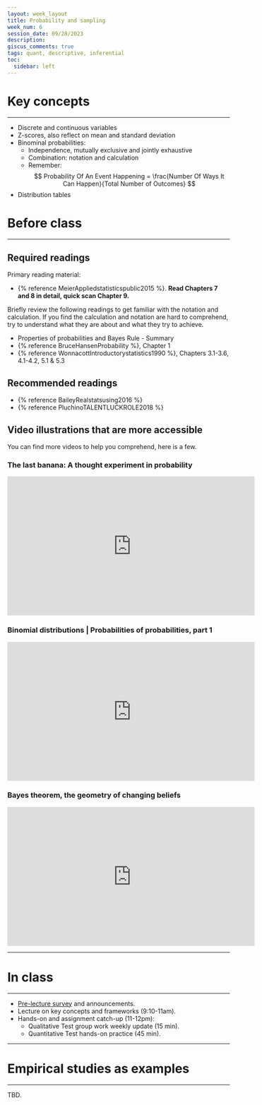 ```yaml
---
layout: week_layout
title: Probability and sampling
week_num: 6
session_date: 09/28/2023
description:
giscus_comments: true
tags: quant, descriptive, inferential
toc:
  sidebar: left
---
```


# Key concepts
---

- Discrete and continuous variables
- Z-scores, also reflect on mean and standard deviation
- Binominal probabilities:
  - Independence, mutually exclusive and jointly exhaustive
  - Combination: notation and calculation
  - Remember: $$ Probability Of An Event Happening = \frac{Number Of Ways It Can Happen}{Total Number of Outcomes} $$
- Distribution tables

<!-- - Probability and Bayes' Rule {% cite BruceHansenProbability %} -->
<!-- - Distributions: Normal, Poisson, and binomial {% cite MeierAppliedstatisticspublic2015 %} -->

# Before class
---

## Required readings

Primary reading material:

- {% reference MeierAppliedstatisticspublic2015 %}. **Read Chapters 7 and 8 in detail, quick scan Chapter 9.**

Briefly review the following readings to get familiar with the notation and calculation. If you find the calculation and notation are hard to comprehend, try to understand what they are about and what they try to achieve.

- Properties of probabilities and Bayes Rule - Summary 
- {% reference BruceHansenProbability %}, Chapter 1
- {% reference WonnacottIntroductorystatistics1990 %}, Chapters 3.1-3.6, 4.1-4.2, 5.1 & 5.3

## Recommended readings

- {% reference BaileyRealstatsusing2016 %}
- {% reference PluchinoTALENTLUCKROLE2018 %}

## Video illustrations that are more accessible

You can find more videos to help you comprehend, here is a few.

### The last banana: A thought experiment in probability

<iframe width="560" height="315" src="https://www.youtube.com/embed/Kgudt4PXs28" title="YouTube video player" frameborder="0" allow="accelerometer; autoplay; clipboard-write; encrypted-media; gyroscope; picture-in-picture" allowfullscreen></iframe>

### Binomial distributions | Probabilities of probabilities, part 1

<iframe width="560" height="315" src="https://www.youtube.com/embed/8idr1WZ1A7Q" title="YouTube video player" frameborder="0" allow="accelerometer; autoplay; clipboard-write; encrypted-media; gyroscope; picture-in-picture" allowfullscreen></iframe>

### Bayes theorem, the geometry of changing beliefs

<iframe width="560" height="315" src="https://www.youtube.com/embed/HZGCoVF3YvM" title="YouTube video player" frameborder="0" allow="accelerometer; autoplay; clipboard-write; encrypted-media; gyroscope; picture-in-picture" allowfullscreen></iframe>

---
# In class
---

- [Pre-lecture survey](https://PollEv.com/surveys/fRt84xVTlswhrP16OUbyV/respond) and announcements.
- Lecture on key concepts and frameworks (9:10-11am).
- Hands-on and assignment catch-up (11-12pm):
  - Qualitative Test group work weekly update (15 min).
  - Quantitative Test hands-on practice (45 min).

---
# Empirical studies as examples
---

TBD.